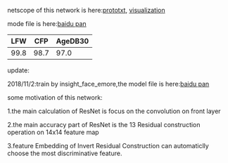 netscope of this network is here:[prototxt](https://gist.github.com/KaleidoZhouYN/09aae0a7b7bb5b15b0d6f5c03af115e5), [visualization](https://dgschwend.github.io/netscope/#/gist/09aae0a7b7bb5b15b0d6f5c03af115e5)

mode file is here:[baidu pan](https://pan.baidu.com/s/1hA8fYBB5NAjG5rUN8X29aQ])
  
|LFW|CFP|AgeDB30|
|------|------|------|
|99.8|98.7|97.0|

update:

2018/11/2:train by insight_face_emore,the model file is here:[baidu pan](https://pan.baidu.com/s/1siianQWuX4FTTPB0j4VL7A)

some motivation of this network:

1.the main calculation of ResNet is focus on the convolution on front layer

2.the main accuracy part of ResNet is the 13 Residual construction operation on 14x14 feature map

3.feature Embedding of Invert Residual Construction can automaticlly choose the most discriminative feature.
  
